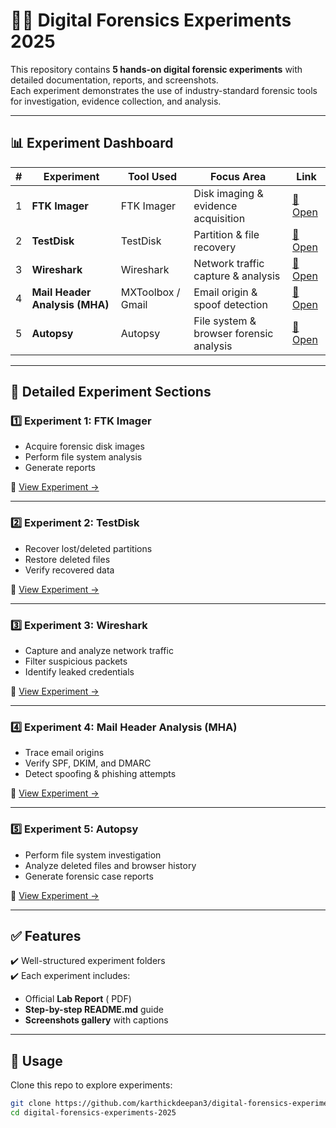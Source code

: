 # 🕵️‍♂️ Digital Forensics Experiments 2025  

This repository contains **5 hands-on digital forensic experiments** with detailed documentation, reports, and screenshots.  
Each experiment demonstrates the use of industry-standard forensic tools for investigation, evidence collection, and analysis.  

---

## 📊 Experiment Dashboard  

| # | Experiment | Tool Used | Focus Area | Link |
|---|------------|-----------|------------|------|
| 1 | **FTK Imager** | FTK Imager | Disk imaging & evidence acquisition | [📂 Open](exp1-FTK-Imager/) |
| 2 | **TestDisk** | TestDisk | Partition & file recovery | [📂 Open](exp2-TestDisk/) |
| 3 | **Wireshark** | Wireshark | Network traffic capture & analysis | [📂 Open](exp3-Wireshark/) |
| 4 | **Mail Header Analysis (MHA)** | MXToolbox / Gmail | Email origin & spoof detection | [📂 Open](exp4-MHA/) |
| 5 | **Autopsy** | Autopsy | File system & browser forensic analysis | [📂 Open](exp5-Autopsy/) |

---

## 📂 Detailed Experiment Sections  

### 1️⃣ Experiment 1: FTK Imager  
- Acquire forensic disk images  
- Perform file system analysis  
- Generate reports  

🔗 [View Experiment →](exp1-FTK-Imager/)  

---

### 2️⃣ Experiment 2: TestDisk  
- Recover lost/deleted partitions  
- Restore deleted files  
- Verify recovered data  

🔗 [View Experiment →](exp2-TestDisk/)  

---

### 3️⃣ Experiment 3: Wireshark  
- Capture and analyze network traffic  
- Filter suspicious packets  
- Identify leaked credentials  

🔗 [View Experiment →](exp3-Wireshark/)  

---

### 4️⃣ Experiment 4: Mail Header Analysis (MHA)  
- Trace email origins  
- Verify SPF, DKIM, and DMARC  
- Detect spoofing & phishing attempts  

🔗 [View Experiment →](exp4-MHA/)  

---

### 5️⃣ Experiment 5: Autopsy  
- Perform file system investigation  
- Analyze deleted files and browser history  
- Generate forensic case reports  

🔗 [View Experiment →](exp5-Autopsy/)  

---

## ✅ Features  
✔️ Well-structured experiment folders  
✔️ Each experiment includes:  
- Official **Lab Report** ( PDF)  
- **Step-by-step README.md** guide  
- **Screenshots gallery** with captions  

---

## 📌 Usage  
Clone this repo to explore experiments:  
```bash
git clone https://github.com/karthickdeepan3/digital-forensics-experiments-2025.git
cd digital-forensics-experiments-2025

